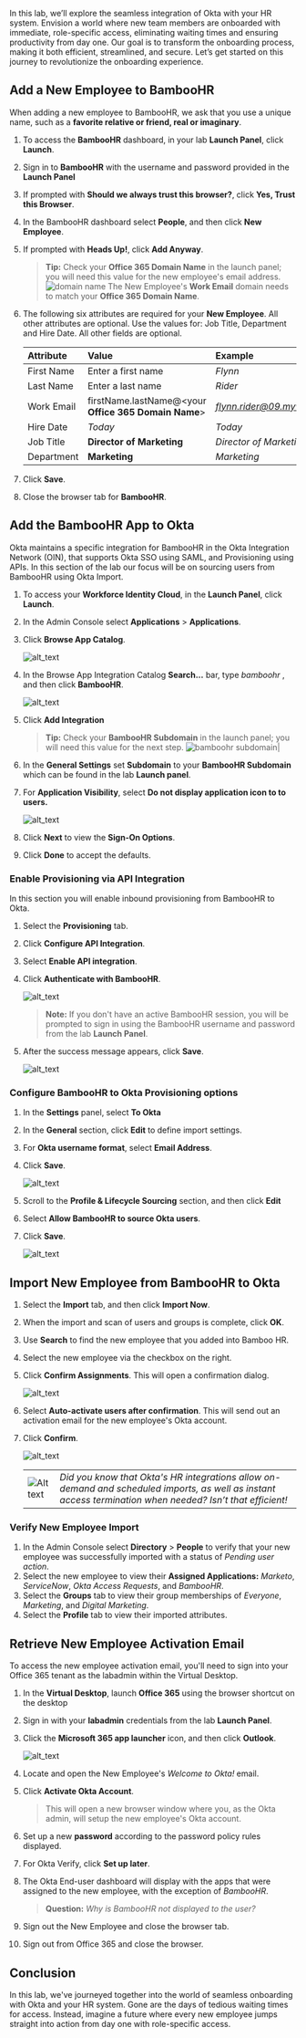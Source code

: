 In this lab, we’ll explore the seamless integration of Okta with your HR system. Envision a world where new team members are onboarded with immediate, role-specific access, eliminating waiting times and ensuring productivity from day one. Our goal is to transform the onboarding process, making it both efficient, streamlined, and secure. Let’s get started on this journey to revolutionize the onboarding experience.

## Add a New Employee to BambooHR

When adding a new employee to BambooHR, we ask that you use a unique name, such as a  **favorite relative or friend, real or imaginary**.

1. To access the **BambooHR** dashboard, in your lab  **Launch Panel**, click **Launch**.
1. Sign in to **BambooHR** with the username and password provided in the **Launch Panel**
1. If prompted with **Should we always trust this browser?**, click **Yes, Trust this Browser**.
1. In the BambooHR dashboard select **People**, and then click **New Employee**.
1. If prompted with **Heads Up!**, click **Add Anyway**.

    >**Tip:** Check your **Office 365 Domain Name** in the launch panel; you will need this value for the new employee's email address.
    ![domain name](images/011/launch_O365_domain_name_240.png)
    The New Employee's **Work Email** domain needs to match your **Office 365 Domain Name**.

1. The following six attributes are required for your **New Employee**. All other attributes are optional. Use the values for: Job Title, Department and Hire Date. All other fields are optional.

   |Attribute|Value|Example|
   |:-----|:-----|:----|
   |First Name |Enter a first name|*Flynn*|
   |Last Name | Enter a last name|*Rider*|
   |Work Email |firstName.lastName@\<your **Office 365 Domain Name**>|*<flynn.rider@09.mywiclab.com>*|
   |Hire Date |*Today*|*Today*|
   |Job Title | **Director of Marketing**|*Director of Marketing*|
   |Department | **Marketing**|*Marketing*|

1. Click **Save**.
1. Close the browser tab for **BambooHR**.

## Add the BambooHR App to Okta

Okta maintains a specific integration for BambooHR in the Okta Integration Network (OIN), that supports Okta SSO using SAML, and Provisioning using APIs.  In this section of the lab our focus will be on sourcing users from BambooHR using Okta Import.

1. To access your **Workforce Identity Cloud**, in the **Launch Panel**, click **Launch**.
1. In the Admin Console select **Applications** > **Applications**.
2. Click **Browse App Catalog**.

   ![alt_text](https://raw.githubusercontent.com/MarcoBlaesing/LabGuide/main/images/009/image01.png "image_tooltip")

3. In the Browse App Integration Catalog **Search...** bar, type *bamboohr*  , and then click **BambooHR**.

   ![alt_text](https://raw.githubusercontent.com/keithledgerwood/WICLab-guide/main/images/003/image001.png "image_tooltip")

4. Click **Add Integration**

    >**Tip:** Check your **BambooHR Subdomain** in the launch panel; you will need this value for the next step.
    ![bamboohr subdomain](images/011/launch_bamboohr_subdomain_240.png)|

5. In the **General Settings** set **Subdomain** to your **BambooHR Subdomain** which can be found in the lab **Launch panel**.
6. For **Application Visibility**, select **Do not display application icon to to users.**

   ![alt_text](images/011/app_bamboohr_general_settings_500.png "General Settings")
7. Click **Next** to view the **Sign-On Options**.
8. Click **Done** to accept the defaults.

### Enable Provisioning via API Integration

In this section you will enable inbound provisioning from BambooHR to Okta.

1. Select the **Provisioning** tab.
1. Click **Configure API Integration**.
1. Select **Enable API integration**.
1. Click **Authenticate with BambooHR**.

   ![alt_text](images/011/app_bamboohr_provisioning_600.png "Enable Provisioning")

   > **Note:** If you don't have an active BambooHR session, you will be prompted to sign in using the BambooHR username and password from the lab **Launch Panel**.

5. After the success message appears, click **Save**.

   ![alt_text](images/011/app_bamboohr_verified_successfully.png "success")

### Configure BambooHR to Okta Provisioning options

1. In the **Settings** panel, select **To Okta**
1. In the **General** section, click **Edit** to define import settings.
3. For **Okta username format**, select **Email Address**.
4. Click **Save**.

   ![alt_text](images/011/app_bamboohr_provisioning_to_okta_600.png "To Okta")

5. Scroll to  the **Profile & Lifecycle Sourcing** section, and then click **Edit**
6. Select **Allow BambooHR to source Okta users**.
7. Click **Save**.

   ![alt_text](images/011/app_bamboohr_profile_sourcing_600.png "Allow BambooHR to source Okta users")

## Import New Employee from BambooHR to Okta

1. Select the **Import** tab, and then click **Import Now**.
1. When the import and scan of users and groups is complete, click **OK**.
2. Use **Search** to find the new employee that you added into Bamboo HR.
3. Select the new employee via the checkbox on the right.
4. Click **Confirm Assignments**. This will open a confirmation dialog.

   ![alt_text](images/011/app_bamboohr_import_results_600.png "select and confirm new employee")

5. Select **Auto-activate users after confirmation**. This will send out an activation email for the new employee's Okta account.
6. Click **Confirm**.

   ![alt_text](images/011/app_bamboohr_import_confirm_300.png "auto activate after confirmation")

   |||
   |:-----|:-----|
   |![Alt text](images/011/marc_r74_100.png "Marc says...")|*Did you know that Okta's HR integrations allow on-demand and scheduled imports, as well as instant access termination when needed? Isn’t that efficient!*|

### Verify New Employee Import

1. In the Admin Console select  **Directory** > **People** to verify that your new employee was successfully imported with a status of *Pending user action*.
2. Select the new employee to view their **Assigned Applications:** *Marketo*, *ServiceNow*, *Okta Access Requests*, and *BambooHR*.
3. Select the **Groups** tab to view their group memberships of *Everyone*, *Marketing*, and *Digital Marketing*.
4. Select the **Profile** tab to view their imported attributes.

## Retrieve New Employee Activation Email

 To access the new employee activation email, you'll need to sign into your Office 365 tenant as the labadmin within the Virtual Desktop.

1. In the **Virtual Desktop**, launch **Office 365** using the browser shortcut on the desktop

2. Sign in with your **labadmin** credentials from the lab **Launch Panel**.
3. Click the **Microsoft 365 app launcher** icon, and then click **Outlook**.

   ![alt_text](images/011/app_o365_outlook_access_500.png "image_tooltip")

4. Locate and open the New Employee's *Welcome to Okta!* email.
5. Click **Activate Okta Account**.

   >This will open a new browser window where you, as the Okta admin, will setup the new employee's Okta account.
6. Set up a new **password** according to the password policy rules displayed.
7. For Okta Verify, click **Set up later**.
7. The Okta End-user dashboard will display with the apps that were assigned to the new employee, with the exception of *BambooHR*.
   >**Question:**  *Why is BambooHR not displayed to the user?*
8. Sign out the New Employee and close the browser tab.
9. Sign out from Office 365 and close the browser.

## Conclusion

In this lab, we've journeyed together into the world of seamless onboarding with Okta and your HR system. Gone are the days of tedious waiting times for access. Instead, imagine a future where every new employee jumps straight into action from day one with role-specific access.
